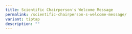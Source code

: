 ```yaml
---
title: Scientific Chairperson's Welcome Message
permalink: /scientific-chairperson-s-welcome-message/
variant: tiptap
description: ""
---
```

